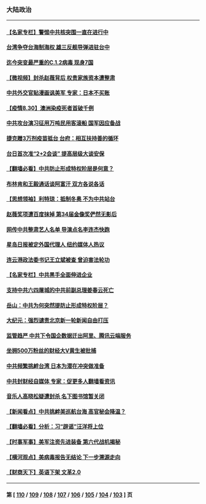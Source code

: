 ### 大陆政治
---
#### [【名家专栏】警惕中共核突围一直在进行中](../../pages/ncid277/n13197704.md) 
#### [台湾争夺台海制海权 雄三反舰导弹进驻台中](../../pages/ncid277/n13197950.md) 
#### [迄今突变最严重的C.1.2病毒 现身7国](../../pages/ncid277/n13197977.md) 
#### [【微视频】封杀赵薇背后 权贵家族资本遭整肃](../../pages/ncid277/n13197798.md) 
#### [中共外交官贴漫画讽美军 专家：日本不买账](../../pages/ncid277/n13197535.md) 
#### [【疫情8.30】澳洲染疫死者首破千例](../../pages/ncid277/n13197276.md) 
#### [中共攻台演习征用万吨民用客滚船 国军因应备战](../../pages/ncid277/n13197340.md) 
#### [捷克赠3万剂疫苗抵台 台府：相互扶持善的循环](../../pages/ncid277/n13197036.md) 
#### [台日首次准“2+2会谈” 提高层级大谈安保](../../pages/ncid277/n13196462.md) 
#### [【翻墙必看】中共防止形成特权阶层是何意？](../../pages/ncid277/n13196252.md) 
#### [布林肯和王毅通话谈阿富汗 双方各说各话](../../pages/ncid277/n13196402.md) 
#### [【思想领袖】利特琼：抵制冬奥 不为中共站台](../../pages/ncid277/n13165985.md) 
#### [赵薇奖项遭百度抹掉 第34届金像奖俨然无影后](../../pages/ncid277/n13196045.md) 
#### [网传中共整肃艺人名单 导演点名李连杰快跑](../../pages/ncid277/n13196165.md) 
#### [星岛日报被定外国代理人 纽约媒体人热议](../../pages/ncid277/n13192971.md) 
#### [连云港政法委书记王立斌被查 曾迫害法轮功](../../pages/ncid277/n13196108.md) 
#### [【名家专栏】中共黑手全面伸进企业](../../pages/ncid277/n13195715.md) 
#### [支持中共六四屠城的中共前副总理姜春云死亡](../../pages/ncid277/n13195894.md) 
#### [岳山：中共为何突然提防止形成特权阶层？](../../pages/ncid277/n13195910.md) 
#### [大纪元：强烈谴责北京新一轮新闻自由打压](../../pages/ncid277/n13195694.md) 
#### [监管趋严 中共下令国企数据迁出阿里、腾讯云端服务](../../pages/ncid277/n13195464.md) 
#### [坐拥500万粉丝的财经大V黄生被批捕](../../pages/ncid277/n13195457.md) 
#### [中共频繁挑衅台湾 日本为潜在冲突做准备](../../pages/ncid277/n13188271.md) 
#### [中共封财经自媒体 专家：促更多人翻墙看资讯](../../pages/ncid277/n13195136.md) 
#### [音乐人高晓松疑遭封杀 名下图书馆暂关闭](../../pages/ncid277/n13195215.md) 
#### [【新闻看点】中共挑衅美巡航台海 高官秘会降温？](../../pages/ncid277/n13194518.md) 
#### [【翻墙必看】分析：习“辟谣”汪洋将上位](../../pages/ncid277/n13195124.md) 
#### [【时事军事】美军注资先进装备 第六代战机揭秘](../../pages/ncid277/n13194464.md) 
#### [【横河观点】美病毒报告无结论 下一步溯源走向](../../pages/ncid277/n13194852.md) 
#### [【财商天下】英语下架 文革2.0](../../pages/ncid277/n13194436.md) 

---
#### 第 [ [110](./110.md) / [109](./109.md) / [108](./108.md) / [107](./107.md) / [106](./106.md) / [105](./105.md) / [104](./104.md) / [103](./103.md) ] 页
